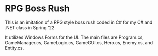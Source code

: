 # RPG Boss Rush
This is an imitation of a RPG style boss rush coded in C# for my C# and .NET class in Spring '22.

It utilizes Windows Forms for the UI. The main files are Program.cs, GameManager.cs, GameLogic.cs, GameGUI.cs, Hero.cs, Enemy.cs, and Entity.cs.
